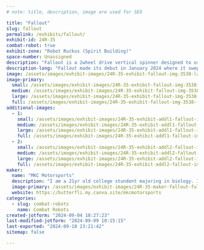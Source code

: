 ```yaml
---
# note: title, description, image are used for SEO

title: "Fallout"
slug: fallout
permalink: /exhibits/fallout/
exhibit-id: 24R-35
combat-robot: true
exhibit-zone: "Robot Ruckus (Spirit Building)"
space-number: Unassigned
description: "Fallout is a 2wheel drive vertical spinner designed to use the other robot's inertia against itself."
description-long: "Fallout made its debut in January 2024 where it swept the field. Since then the robot has competed in Nationals where it tied for 7th, finished 3rd after catching on fire and being completely rebuilt in a tournament, and won the last tournament it competed in. It's combat record is currently 20-4. The primary deviations from the original Baby Nautiloid kit include: radioactive paint job, optional bane bots rubber wheels, different weapon motors, optional fork configuration, and magnets for downforce on a metal floor. "
image: /assets/images/exhibit-images/24R-35-exhibit-fallout-img-3538-large.jpeg
image-primary: 
  small: /assets/images/exhibit-images/24R-35-exhibit-fallout-img-3538-small.jpeg
  medium: /assets/images/exhibit-images/24R-35-exhibit-fallout-img-3538-medium.jpeg
  large: /assets/images/exhibit-images/24R-35-exhibit-fallout-img-3538-large.jpeg
  full: /assets/images/exhibit-images/24R-35-exhibit-fallout-img-3538-full.jpeg
additional-images: 
  - 1:
    small: /assets/images/exhibit-images/24R-35-exhibit-addl1-fallout-img-2665-small.jpeg
    medium: /assets/images/exhibit-images/24R-35-exhibit-addl1-fallout-img-2665-medium.jpeg
    large: /assets/images/exhibit-images/24R-35-exhibit-addl1-fallout-img-2665-large.jpeg
    full: /assets/images/exhibit-images/24R-35-exhibit-addl1-fallout-img-2665-full.jpeg
  - 2:
    small: /assets/images/exhibit-images/24R-35-exhibit-addl2-fallout-img-2665-3510-small.jpeg
    medium: /assets/images/exhibit-images/24R-35-exhibit-addl2-fallout-img-2665-3510-medium.jpeg
    large: /assets/images/exhibit-images/24R-35-exhibit-addl2-fallout-img-2665-3510-large.jpeg
    full: /assets/images/exhibit-images/24R-35-exhibit-addl2-fallout-img-2665-3510-full.jpeg
maker: 
  name: "MKC Motorsports"
  description: "I am a 21yr old college stundent majoring in biology. I am just starting my second year of competitive combat robotics after a successful first year with a trip to nationals in California. I started working with kits and modifying them but now am moving into desining my own robots from scratch and plan to sell my own kit in the near future. Before I got into combat robotics I raced competitively with rc cars where the origins of MKC Motorsports comes from. I even have a website for the team which currently includes about six active robots."
  image-primary: /assets/images/exhibit-images/24R-35-maker-fallout-fullsizer-medium.jpeg
  website: https://butterfli.my.canva.site/mkcmotorsports
categories: 
  - slug: combat-robots
    name: Combat Robots
created-jotform: "2024-09-04 18:27:23"
last-modified-jotform: "2024-09-09 10:15:15"
last-exported: "2024-09-10 23:21:42"
sitemap: false

---
```

